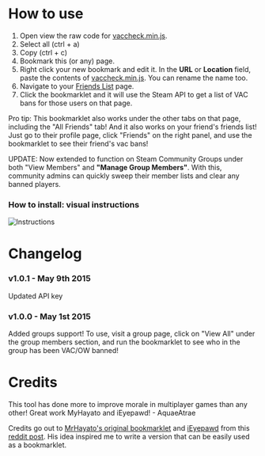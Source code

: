 # How to use

1. Open view the raw code for [vaccheck.min.js](https://raw.githubusercontent.com/AquaeAtrae/VacBanChecker/master/vaccheck.min.js).
2. Select all (ctrl + a)
3. Copy (ctrl + c)
4. Bookmark this (or any) page.
5. Right click your new bookmark and edit it. In the **URL** or **Location** field, paste the contents of [vaccheck.min.js](https://raw.githubusercontent.com/AquaeAtrae/VacBanChecker/master/vaccheck.min.js). You can rename the name too.
6. Navigate to your [Friends List](http://steamcommunity.com/my/friends) page.
7. Click the bookmarklet and it will use the Steam API to get a list of VAC bans for those users on that page.

Pro tip: This bookmarklet also works under the other tabs on that page, including the "All Friends" tab! And it also
works on your friend's friends list! Just go to their profile page, click "Friends" on the right panel, and use the bookmarklet to see their friend's vac bans!

UPDATE: Now extended to function on Steam Community Groups under both "View Members" and **"Manage Group Members"**. With this, community admins can quickly sweep their member lists and clear any banned players.

### How to install: visual instructions

![Instructions](https://raw.githubusercontent.com/AquaeAtrae/VacBanChecker/master/instructions.gif)

# Changelog

### v1.0.1 - May 9th 2015

Updated API key

### v1.0.0 - May 1st 2015

Added groups support! To use, visit a group page, click on "View All" under the group members section, and run the bookmarklet to see who in the group has been VAC/OW banned!

# Credits

This tool has done more to improve morale in multiplayer games than any other! Great work MyHayato and iEyepawd! - AquaeAtrae

Credits go out to [MrHayato's original bookmarklet](https://github.com/MrHayato/VacBanChecker)
and [iEyepawd](http://www.reddit.com/user/iEyepawd) from this [reddit post](http://www.reddit.com/r/GlobalOffensive/comments/348292/i_made_a_userscript_to_easily_show_vac_bans_on/). His idea inspired me to write a version that can be easily used as a bookmarklet.
